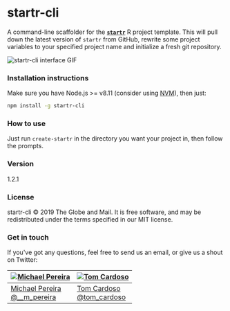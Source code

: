 # startr-cli

A command-line scaffolder for the [**`startr`**](https://www.github.com/globeandmail/startr) R project template. This will pull down the latest version of `startr` from GitHub, rewrite some project variables to your specified project name and initialize a fresh git repository.

![startr-cli interface GIF](http://i.imgur.com/4qtiJar.gif)

### Installation instructions

Make sure you have Node.js >= v8.11 (consider using [NVM](https://github.com/creationix/nvm)), then just:

```bash
npm install -g startr-cli
```

### How to use

Just run `create-startr` in the directory you want your project in, then follow the prompts.

### Version

1.2.1

### License

startr-cli © 2019 The Globe and Mail. It is free software, and may be redistributed under the terms specified in our MIT license.

### Get in touch

If you've got any questions, feel free to send us an email, or give us a shout on Twitter:

[![Michael Pereira](https://avatars0.githubusercontent.com/u/212666?v=3&s=200)](https://github.com/monkeycycle) | [![Tom Cardoso](https://avatars0.githubusercontent.com/u/2408118?v=3&s=200)](https://github.com/tomcardoso)
---|---
[Michael Pereira](mailto:mpereira@globeandmail.com) <br> [@__m_pereira](https://www.twitter.com/__m_pereira) | [Tom Cardoso](mailto:tcardoso@globeandmail.com) <br> [@tom_cardoso](https://www.twitter.com/tom_cardoso)
